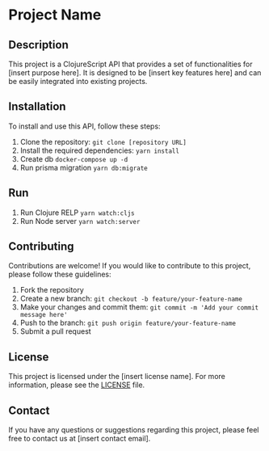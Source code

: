 # Project Name

## Description

This project is a ClojureScript API that provides a set of functionalities for [insert purpose here]. It is designed to be [insert key features here] and can be easily integrated into existing projects.

## Installation

To install and use this API, follow these steps:

1. Clone the repository: `git clone [repository URL]`
2. Install the required dependencies: `yarn install`
3. Create db `docker-compose up -d`
4. Run prisma migration `yarn db:migrate`

## Run

1. Run Clojure RELP `yarn watch:cljs`
2. Run Node server `yarn watch:server`

## Contributing

Contributions are welcome! If you would like to contribute to this project, please follow these guidelines:

1. Fork the repository
2. Create a new branch: `git checkout -b feature/your-feature-name`
3. Make your changes and commit them: `git commit -m 'Add your commit message here'`
4. Push to the branch: `git push origin feature/your-feature-name`
5. Submit a pull request

## License

This project is licensed under the [insert license name]. For more information, please see the [LICENSE](LICENSE) file.

## Contact

If you have any questions or suggestions regarding this project, please feel free to contact us at [insert contact email].
